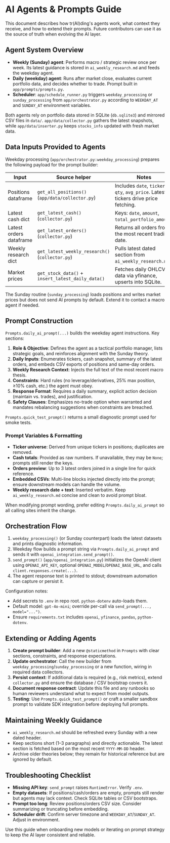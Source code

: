 # AI Agents & Prompts Guide

This document describes how tr(AI)ding's agents work, what context they receive, and how to extend their prompts. Future contributors can use it as the source of truth when evolving the AI layer.

## Agent System Overview
- **Weekly (Sunday) agent**: Performs macro / strategic review once per week. Its latest guidance is stored in `ai_weekly_research.md` and feeds the weekday agent.
- **Daily (weekday) agent**: Runs after market close, evaluates current portfolio data, and decides whether to trade. Prompt built in `app/prompts/prompts.py`.
- **Scheduler**: `app/schedule_runner.py` triggers `weekday_processing` or `sunday_processing` from `app/orchestrator.py` according to `WEEKDAY_AT` and `SUNDAY_AT` environment variables.

Both agents rely on portfolio data stored in SQLite (`db.sqlite3`) and mirrored CSV files in `data/`. `app/data/collector.py` gathers the latest snapshots, while `app/data/inserter.py` keeps `stocks_info` updated with fresh market data.

## Data Inputs Provided to Agents
Weekday processing (`app/orchestrator.py:weekday_processing`) prepares the following payload for the prompt builder:

| Input              | Source helper                            | Notes |
|-------------------|-------------------------------------------|-------|
| Positions dataframe | `get_all_positions()` (`app/data/collector.py`) | Includes `date`, `ticker`, `qty`, `avg_price`. Latest tickers drive price fetching. |
| Latest cash dict  | `get_latest_cash()` (`collector.py`)      | Keys: `date`, `amount`, `total_portfolio_amount`. |
| Latest orders dataframe | `get_latest_orders()` (`collector.py`) | Returns all orders from the most recent trading date. |
| Weekly research dict | `get_latest_weekly_research()` (`collector.py`) | Pulls latest dated section from `ai_weekly_research.md`. |
| Market prices     | `get_stock_data()` + `insert_latest_daily_data()` | Fetches daily OHLCV data via yfinance, upserts into SQLite. |

The Sunday routine (`sunday_processing`) loads positions and writes market prices but does not send AI prompts by default. Extend it to contact a macro agent if needed.

## Prompt Construction
`Prompts.daily_ai_prompt(...)` builds the weekday agent instructions. Key sections:

1. **Role & Objective**: Defines the agent as a tactical portfolio manager, lists strategic goals, and reinforces alignment with the Sunday theory.
2. **Daily Inputs**: Enumerates tickers, cash snapshot, summary of the latest orders, and embeds CSV exports of positions and same-day orders.
3. **Weekly Research Context**: Injects the full text of the most recent macro thesis.
4. **Constraints**: Hard rules (no leverage/derivatives, 25% max position, ≥10% cash, etc.) the agent must obey.
5. **Response Format**: Requires a daily summary, explicit action decision (maintain vs. trades), and justification.
6. **Safety Clauses**: Emphasizes no-trade option when warranted and mandates rebalancing suggestions when constraints are breached.

`Prompts.quick_test_prompt()` returns a small diagnostic prompt used for smoke tests.

### Prompt Variables & Formatting
- **Ticker universe**: Derived from unique tickers in positions; duplicates are removed.
- **Cash totals**: Provided as raw numbers. If unavailable, they may be `None`; prompts still render the keys.
- **Orders preview**: Up to 3 latest orders joined in a single line for quick reference.
- **Embedded CSVs**: Multi-line blocks injected directly into the prompt; ensure downstream models can handle the volume.
- **Weekly research date + text**: Inserted verbatim. Keep `ai_weekly_research.md` concise and clean to avoid prompt bloat.

When modifying prompt wording, prefer editing `Prompts.daily_ai_prompt` so all calling sites inherit the change.

## Orchestration Flow
1. `weekday_processing()` (or Sunday counterpart) loads the latest datasets and prints diagnostic information.
2. Weekday flow builds a prompt string via `Prompts.daily_ai_prompt` and sends it with `openai_integration.send_prompt()`.
3. `send_prompt()` (`app/openai_integration.py`) initializes the OpenAI client using `OPENAI_API_KEY`, optional `OPENAI_MODEL`/`OPENAI_BASE_URL`, and calls `client.responses.create(...)`.
4. The agent response text is printed to stdout; downstream automation can capture or persist it.

Configuration notes:
- Add secrets to `.env` in repo root. `python-dotenv` auto-loads them.
- Default model: `gpt-4o-mini`; override per-call via `send_prompt(..., model="...")`.
- Ensure `requirements.txt` includes `openai`, `yfinance`, `pandas`, `python-dotenv`.

## Extending or Adding Agents
1. **Create prompt builder**: Add a new `@staticmethod` in `Prompts` with clear sections, constraints, and response expectations.
2. **Update orchestrator**: Call the new builder from `weekday_processing`/`sunday_processing` or a new function, wiring in required data collectors.
3. **Persist context**: If additional data is required (e.g., risk metrics), extend `collector.py` and ensure the database / CSV bootstrap covers it.
4. **Document response contract**: Update this file and any runbooks so human reviewers understand what to expect from model outputs.
5. **Testing**: Use `Prompts.quick_test_prompt()` or craft a smaller sandbox prompt to validate SDK integration before deploying full prompts.

## Maintaining Weekly Guidance
- `ai_weekly_research.md` should be refreshed every Sunday with a new dated header.
- Keep sections short (1–3 paragraphs) and directly actionable. The latest section is fetched based on the most recent `YYYY-MM-DD` header.
- Archive older theories below; they remain for historical reference but are ignored by default.

## Troubleshooting Checklist
- **Missing API key**: `send_prompt` raises `RuntimeError`. Verify `.env`.
- **Empty datasets**: If positions/cash/orders are empty, prompts still render but agents may lack context. Check SQLite tables or CSV bootstraps.
- **Prompt too long**: Review positions/orders CSV size. Consider summarizing or truncating before embedding.
- **Scheduler drift**: Confirm server timezone and `WEEKDAY_AT`/`SUNDAY_AT`. Adjust in environment.

Use this guide when onboarding new models or iterating on prompt strategy to keep the AI layer consistent and reliable.
